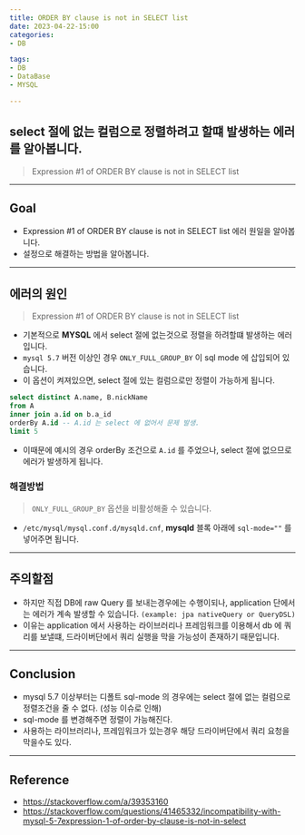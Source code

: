 ```yaml
---
title: ORDER BY clause is not in SELECT list
date: 2023-04-22-15:00
categories:
- DB

tags:
- DB
- DataBase
- MYSQL

---
```


## select 절에 없는 컬럼으로 정렬하려고 할떄 발생하는 에러를 알아봅니다.
> Expression #1 of ORDER BY clause is not in SELECT list

---

## Goal
- Expression #1 of ORDER BY clause is not in SELECT list 에러 원일을 알아봅니다.
- 설정으로 해결하는 방법을 알아봅니다.

---

## 에러의 원인
> Expression #1 of ORDER BY clause is not in SELECT list

- 기본적으로 **MYSQL** 에서 select 절에 없는것으로 정렬을 하려할떄 발생하는 에러입니다.
- `mysql 5.7` 버전 이상인 경우 `ONLY_FULL_GROUP_BY` 이 sql mode 에 삽입되어 있습니다.
- 이 옵션이 켜져있으면, select 절에 있는 컬럼으로만 정렬이 가능하게 됩니다. 

```sql
select distinct A.name, B.nickName
from A 
inner join a.id on b.a_id
orderBy A.id -- A.id 는 select 에 없어서 문제 발생.
limit 5
```

- 이때문에 예시의 경우 orderBy 조건으로 `A.id` 를 주었으나, select 절에 없으므로 에러가 발생하게 됩니다.

### 해결방법 
> `ONLY_FULL_GROUP_BY` 옵션을 비활성해줄 수 있습니다.

- `/etc/mysql/mysql.conf.d/mysqld.cnf`, **mysqld** 블록 아래에 `sql-mode=""` 를 넣어주면 됩니다.


---

## 주의할점
- 하지만 직접 DB에 raw Query 를 보내는경우에는 수행이되나, application 단에서는 에러가 계속 발생할 수 있습니다. `(example: jpa nativeQuery or QueryDSL)`
- 이유는 application 에서 사용하는 라이브러리나 프레임워크를 이용해서 db 에 쿼리를 보낼떄, 드라이버단에서 쿼리 실행을 막을 가능성이 존재하기 때문입니다.

---

## Conclusion
- mysql 5.7 이상부터는 디폴트 sql-mode 의 경우에는 select 절에 없는 컬럼으로 정렬조건을 줄 수 없다. (성능 이슈로 인해)
- sql-mode 를 변경해주면 정렬이 가능해진다.
- 사용하는 라이브러리나, 프레임워크가 있는경우 해당 드라이버단에서 쿼리 요청을 막을수도 있다.

---

## Reference
- https://stackoverflow.com/a/39353160
- https://stackoverflow.com/questions/41465332/incompatibility-with-mysql-5-7expression-1-of-order-by-clause-is-not-in-select